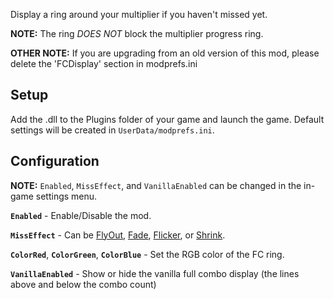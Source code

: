 Display a ring around your multiplier if you haven't missed yet.

**NOTE:** The ring *DOES NOT* block the multiplier progress ring.

**OTHER NOTE:** If you are upgrading from an old version of this mod, please delete the 'FCDisplay' section in modprefs.ini

## Setup

Add the .dll to the Plugins folder of your game and launch the game. Default settings will be created in `UserData/modprefs.ini`.

## Configuration

**NOTE:** `Enabled`, `MissEffect`, and `VanillaEnabled` can be changed in the in-game settings menu.

**`Enabled`** - Enable/Disable the mod.

**`MissEffect`** - Can be [FlyOut](https://bigft.io/i/demo_flyout.gif), [Fade](https://bigft.io/i/demo_fade.gif), [Flicker](https://bigft.io/i/demo_flicker.gif), or [Shrink](https://bigft.io/i/demo_shrink.gif).

**`ColorRed`**, **`ColorGreen`**, **`ColorBlue`** - Set the RGB color of the FC ring.

**`VanillaEnabled`** - Show or hide the vanilla full combo display (the lines above and below the combo count)